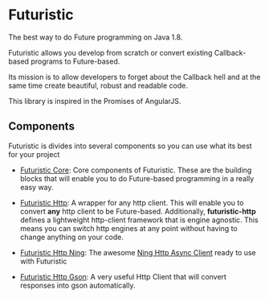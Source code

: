 # Futuristic

The best way to do Future programming on Java 1.8. 

Futuristic allows you develop from scratch or convert existing Callback-based programs to Future-based. 

Its mission is to allow developers to forget about the Callback hell and at the same time create beautiful, robust and
readable code.

This library is inspired in the Promises of AngularJS.

## Components

Futuristic is divides into several components so you can use what its best for your project

- [Futuristic Core](futuristic-core/): Core components of Futuristic. These are the building blocks that will enable
you to do Future-based programming in a really easy way.

- [Futuristic Http](futuristic-http/): A wrapper for any http client. This will enable you to convert **any** http client
to be Future-based. Additionally, **futuristic-http** defines a lightweight http-client framework that is engine agnostic.
This means you can switch http engines at any point without having to change anything on your code.

- [Futuristic Http Ning](futuristic-http-ning/): The awesome [Ning Http Async Client](https://github.com/AsyncHttpClient/async-http-client)
ready to use with Futuristic

- [Futuristic Http Gson](futuristic-http-gson/): A very useful Http Client that will convert responses into gson 
automatically. 
